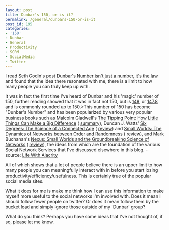 ```yaml
---
layout: post
title: Dunbar's 150, or is it?
permalink: /general/dunbars-150-or-is-it
post_id: 195
categories:
- '150'
- Dunbar
- General
- Productivity
- SCRM
- SocialMedia
- Twitter
---
```


I read Seth Godin's post
[Dunbar's Number isn't just a number, it's the law](http://sethgodin.typepad.com/seths_blog/2009/10/the-penalty-for-violating-dunbars-law.html) and found that the idea there resonated with me, there is a limit to how many people you can truly keep up with.

It was in fact the first time I've heard of Dunbar and his 'magic' number of 150, further reading showed that it was in fact not 150, but is
[148](http://en.wikipedia.org/wiki/Dunbar%27s_number), or
[147.8](http://www.lifewithalacrity.com/2004/03/the_dunbar_numb.html) and is commonly rounded up to 150.>This number of 150 has become "Dunbar's Number" and has been popularized by various very popular business books such as Malcolm Gladwell's
[The Tipping Point: How Little Things Can Make a Big Difference](http://www.amazon.com/exec/obidos/ASIN/0316346624/ref=skotostech-20/102-9060851-3407332) (
[summary](http://radio.weblogs.com/0111705/categories/collaboration/2003/12/21.html#a358)), Duncan J. Watts'
[Six Degrees: The Science of a Connected Age](http://www.amazon.com/exec/obidos/tg/detail/-/0393041425/ref=pd_skotostech-20/102-9060851-3407332) (
[review](http://www.cmu.edu/joss/content/reviews/Podolny/)) and
[Small Worlds: The Dynamics of Networks between Order and Randomness](http://www.amazon.com/exec/obidos/ASIN/0691005419/ref=skotostech-20/102-9060851-3407332) (
[review](http://www.ams.org/notices/200008/rev-chow.pdf)), and Mark Buchanan's
[Nexus: Small Worlds and the Groundbreaking Science of Networks](http://www.amazon.com/exec/obidos/tg/detail/-/0393041530/ref=skotostech-20/102-9060851-3407332) (
[review](http://www.americanscientist.org/template/BookReviewTypeDetail/assetid/16209;jsessionid=baadd3W3trYipI)), the ideas from which are the foundation of the various Social Network Services that I've discussed elsewhere in this blog. - source:
[Life With Alacrity](http://www.lifewithalacrity.com/2004/03/the_dunbar_numb.html)

All of which shows that a lot of people believe there is an upper limit to how many people you can meaningfully interact with in before you start losing productivity/efficiency/usefulness. This is certainly true of the popular social media sites.

What it does for me is make me think how I can use this information to make myself more useful to the social networks I'm involved with. Does it mean I should follow fewer people on twitter? Or does it mean follow them by the bucket load and simply ignore those outside of my 'Dunbar' group?

What do you think? Perhaps you have some ideas that I've not thought of, if so, please let me know.

